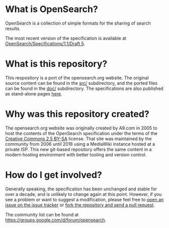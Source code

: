 # What is OpenSearch?

OpenSearch is a collection of simple formats for the sharing of search results.

The most recent version of the specification is available at [OpenSearch/Specifications/1.1/Draft 5](docs/Specifications/OpenSearch/1.1/Draft%205.wiki).

# What is this repository?

This respository is a port of the opensearch.org website. The original source content can be found in the [src/](src/) subdirectory, and the ported files can be found in the [doc/](doc/) subdirectory. The specifications are also published as stand-alone pages [here](https://dewitt.github.io/opensearch/).


# Why was this repository created?

The opensearch.org website was originally created by A9.com in 2005 to host the contents of the OpenSearch specification under the terms of the [Creative Commons 2.5 BY-SA](http://creativecommons.org/licenses/by-sa/2.5/) license. That site was maintained by the community from 2006 until 2018 using a MediaWiki instance hosted at a private ISP. This new git-based repository offers the same content in a modern hosting environment with better tooling and version control.

# How do I get involved?

Generally speaking, the specification has been unchanged and stable for over a decade, and is unlikely to change again at this point. However, if you see a problem or want to suggest a modification, please feel free to [open an issue on the issue tracker](https://github.com/dewitt/opensearch/issues) or [fork the repository and send a pull request](https://help.github.com/articles/creating-a-pull-request-from-a-fork/).


The community list can be found at https://groups.google.com/d/forum/opensearch.
